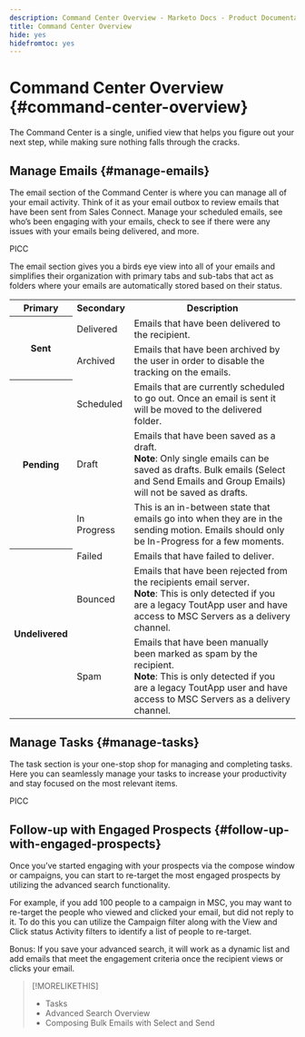 ```yaml
---
description: Command Center Overview - Marketo Docs - Product Documentation
title: Command Center Overview
hide: yes
hidefromtoc: yes
---
```

# Command Center Overview {#command-center-overview}

The Command Center is a single, unified view that helps you figure out your next step, while making sure nothing falls through the cracks.

## Manage Emails {#manage-emails}

The email section of the Command Center is where you can manage all of your email activity. Think of it as your email outbox to review emails that have been sent from Sales Connect. Manage your scheduled emails, see who’s been engaging with your emails, check to see if there were any issues with your emails being delivered, and more.

PICC

The email section gives you a birds eye view into all of your emails and simplifies their organization with primary tabs and sub-tabs that act as folders where your emails are automatically stored based on their status.

<table>
 <tr>
  <th>Primary</th>
  <th>Secondary</th>
  <th>Description</th>
 </tr>
 <tr>
  <th rowspan="2">Sent</th>
  <td>Delivered</td>
  <td>Emails that have been delivered to the recipient.</td>
 </tr>
 <tr>
  <td>Archived</td>
  <td>Emails that have been archived by the user in order to disable the tracking on the emails.</td>
 </tr>
 <tr>
  <th rowspan="3">Pending</th>
  <td>Scheduled</td>
  <td>Emails that are currently scheduled to go out. Once an email is sent it will be moved to the delivered folder.</td>
 </tr>
 <tr>
  <td>Draft</td>
  <td>Emails that have been saved as a draft.<br/>
  <strong>Note</strong>: Only single emails can be saved as drafts. Bulk emails (Select and Send Emails and Group Emails) will not be saved as drafts.</td>
 </tr>
 <tr>
  <td>In Progress</td>
  <td>This is an in-between state that emails go into when they are in the sending motion. Emails should only be In-Progress for a few moments.</td>
 </tr>
 <tr>
  <th rowspan="3">Undelivered</th>
  <td>Failed</td>
  <td>Emails that have failed to deliver.
</td>
 </tr>
 <tr>
  <td>Bounced</td>
  <td>Emails that have been rejected from the recipients email server.<br/>
  <strong>Note</strong>: This is only detected if you are a legacy ToutApp user and have access to MSC Servers as a delivery channel.</td>
 </tr>
 <tr>
  <td>Spam</td>
  <td>Emails that have been manually been marked as spam by the recipient.<br/>
  <strong>Note</strong>: This is only detected if you are a legacy ToutApp user and have access to MSC Servers as a delivery channel.</td>
 </tr>
</table>

## Manage Tasks {#manage-tasks}

The task section is your one-stop shop for managing and completing tasks. Here you can seamlessly manage your tasks to increase your productivity and stay focused on the most relevant items.

PICC

## Follow-up with Engaged Prospects {#follow-up-with-engaged-prospects}

Once you’ve started engaging with your prospects via the compose window or campaigns, you can start to re-target the most engaged prospects by utilizing the advanced search functionality.

For example, if you add 100 people to a campaign in MSC, you may want to re-target the people who viewed and clicked your email, but did not reply to it. To do this you can utilize the Campaign filter along with the View and Click status Activity filters to identify a list of people to re-target.

Bonus: If you save your advanced search, it will work as a dynamic list and add emails that meet the engagement criteria once the recipient views or clicks your email.

>[!MORELIKETHIS]
>
>* Tasks
>* Advanced Search Overview
>* Composing Bulk Emails with Select and Send
